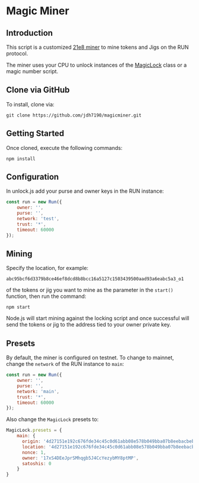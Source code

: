 # Magic Miner

## Introduction

This script is a customized [21e8 miner](https://github.com/deanmlittle/21e8miner) to mine tokens and Jigs on the RUN protocol.

The miner uses your CPU to unlock instances of the [MagicLock](https://run.network/explorer/?query=4d27151e192c676fde34c45c0d61abb08e578b049bba07b8eebacbeb0185ecf3_o1&network=main) class or a magic number script.

## Clone via GitHub

To install, clone via:

```
git clone https://github.com/jdh7190/magicminer.git
```

## Getting Started

Once cloned, execute the following commands:

```
npm install
```

## Configuration

In unlock.js add your purse and owner keys in the RUN instance:

```javascript
const run = new Run({
    owner: '',
    purse: '',
    network: 'test',
    trust: '*',
    timeout: 60000
});
```

## Mining

Specify the location, for example:

```
abc95bcf6d3379b8ce46ef8dcd8b8bcc16a5127c1503439500aad93a6eabc5a3_o1
```

of the tokens or jig you want to mine as the parameter in the ```start()``` function, then run the command:

```
npm start
```

Node.js will start mining against the locking script and once successful will send the tokens or jig to the address tied to your owner private key.

## Presets

By default, the miner is configured on testnet. To change to mainnet, change the ```network``` of the RUN instance to ```main```:

```javascript
const run = new Run({
    owner: '',
    purse: '',
    network: 'main',
    trust: '*',
    timeout: 60000
});
```

Also change the ```MagicLock``` presets to:

```javascript
MagicLock.presets = {
    main: {
      origin: '4d27151e192c676fde34c45c0d61abb08e578b049bba07b8eebacbeb0185ecf3_o1',
      location: '4d27151e192c676fde34c45c0d61abb08e578b049bba07b8eebacbeb0185ecf3_o1',
      nonce: 1,
      owner: '17xS4DEeJprSMhqgb5J4CcYezybMY8ptMP',
      satoshis: 0
    }
}
```